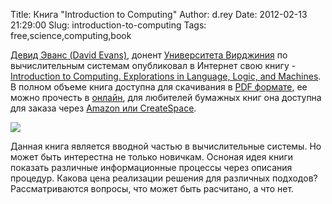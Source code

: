 Title: Книга "Introduction to Computing"
Author: d.rey
Date: 2012-02-13 21:29:00
Slug: introduction-to-computing
Tags: free,science,computing,book

[Девид Эванс (David Evans)](http://www.cs.virginia.edu/~evans/), донент [Университета Вирджиния](http://www.virginia.edu/) по вычислительным системам опубликовал в Интернет свою книгу - [Introduction to Computing. Explorations in Language, Logic, and Machines](http://www.computingbook.org/). В полном объеме книга доступна для скачивания в [PDF формате](http://www.computingbook.org/FullText.pdf), ее можно прочесть в [онлайн](http://www.cs.virginia.edu/~evans/cs1120-f11/all/2011/on-line-version-of-course-book), для любителей бумажных книг она доступна для заказа через [Amazon или CreateSpace](http://www.computingbook.org/printed.html).

![](http://3.bp.blogspot.com/-xwKuEFTbe_k/Tzlh6eouHPI/AAAAAAAAAeg/zFCQMXnyhVM/s1600/Introduction%2Bto%2Bcomputing.jpg)

Данная книга является вводной частью в вычислительные системы. Но может быть интерестна не только новичкам. Осноная идея книги показать различные информационные процессы через описания процедур. Какова цена реализации решения для различных подходов? Рассматриваются вопросы, что может быть расчитано, а что нет.

